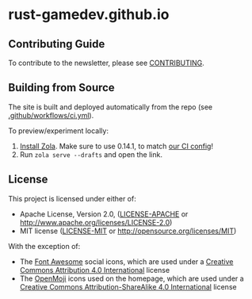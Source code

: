 # rust-gamedev.github.io

## Contributing Guide

To contribute to the newsletter, please see [CONTRIBUTING].

[CONTRIBUTING]: CONTRIBUTING.md

## Building from Source

The site is built and deployed automatically from the repo (see
[.github/workflows/ci.yml][ci]).

To preview/experiment locally:

1) [Install Zola][zola-get]. Make sure to use 0.14.1, to match [our CI config][ci]!
2) Run `zola serve --drafts` and open the link.

[zola-get]: https://getzola.org/documentation/getting-started/installation
[ci]: https://github.com/rust-gamedev/rust-gamedev.github.io/blob/source/.github/workflows/ci.yml

## License

This project is licensed under either of:

- Apache License, Version 2.0, ([LICENSE-APACHE](LICENSE-APACHE) or
  <http://www.apache.org/licenses/LICENSE-2.0>)
- MIT license ([LICENSE-MIT](LICENSE-MIT) or
  <http://opensource.org/licenses/MIT>)

With the exception of:

- The [Font Awesome](https://fontawesome.com) social icons, which are used
  under a [Creative Commons Attribution 4.0 International][cc-by-4-0] license
- The [OpenMoji](https://openmoji.org) icons used on the homepage,
  which are used under
  a [Creative Commons Attribution-ShareAlike 4.0 International][cc-by-sa-4-0] license

[cc-by-4-0]: https://creativecommons.org/licenses/by/4.0
[cc-by-sa-4-0]: https://creativecommons.org/licenses/by-sa/4.0
